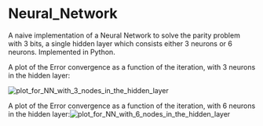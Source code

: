 # Neural_Network
A naive implementation of a Neural Network to solve the parity problem with 3 bits, a single hidden layer which consists either 3 neurons or 6 neurons.
Implemented in Python.

A plot of the Error convergence as a function of the iteration, with 3 neurons in the hidden layer:

![plot_for_NN_with_3_nodes_in_the_hidden_layer](https://github.com/ArieRozental/Neural_Network/assets/136227611/a6d69eb2-1816-4902-b7ed-08f260f1b514)

A plot of the Error convergence as a function of the iteration, with 6 neurons in the hidden layer:![plot_for_NN_with_6_nodes_in_the_hidden_layer](https://github.com/ArieRozental/Neural_Network/assets/136227611/702e2b38-84a4-4d20-8bf2-d8b9da8d9c65)
